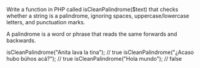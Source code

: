 Write a function in PHP called isCleanPalindrome($text) that checks whether a string is a palindrome, ignoring spaces, uppercase/lowercase letters, and punctuation marks.

A palindrome is a word or phrase that reads the same forwards and backwards.

isCleanPalindrome("Anita lava la tina");      // true
isCleanPalindrome("¿Acaso hubo búhos acá?"); // true
isCleanPalindrome("Hola mundo");              // false